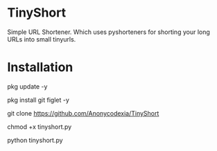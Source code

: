 # TinyShort
Simple URL Shortener. Which uses pyshorteners for shorting your long URLs into small tinyurls. 

# Installation
pkg update -y

pkg install git figlet -y

git clone https://github.com/Anonycodexia/TinyShort

chmod +x tinyshort.py

python tinyshort.py
